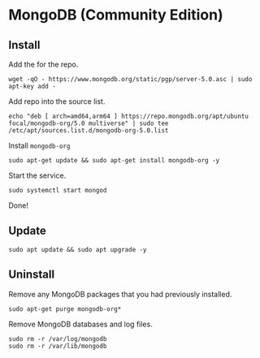 # MongoDB (Community Edition)

## Install

Add the for the repo.

```
wget -qO - https://www.mongodb.org/static/pgp/server-5.0.asc | sudo apt-key add -
```

Add repo into the source list.

```
echo "deb [ arch=amd64,arm64 ] https://repo.mongodb.org/apt/ubuntu focal/mongodb-org/5.0 multiverse" | sudo tee /etc/apt/sources.list.d/mongodb-org-5.0.list
```

Install `mongodb-org`

```
sudo apt-get update && sudo apt-get install mongodb-org -y
```

Start the service.

```
sudo systemctl start mongod
```

Done!

## Update

```
sudo apt update && sudo apt upgrade -y
```

## Uninstall

Remove any MongoDB packages that you had previously installed.

```
sudo apt-get purge mongodb-org*
```

Remove MongoDB databases and log files.

```
sudo rm -r /var/log/mongodb
sudo rm -r /var/lib/mongodb
```
